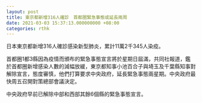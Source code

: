 ```yaml
---
layout: post
title: 東京都新增316人確診　首都圈緊急事態或延長兩周
date: 2021-03-03 15:37:13.000000000 +08:00
categories: rthk
---
```


日本東京都新增316人確診感染新型肺炎，累計11萬2千345人染疫。

首都圈1都3縣因為疫情而頒布的緊急事態宣言將於星期日屆滿，共同社報道，鑑於首都圈新增感染人數的減幅放緩，東京都知事小池百合子與埼玉及千葉縣知事對解除宣言，態度審慎，他們打算要求中央政府，延長緊急事態兩星期。中央政府最快周五召開對策總部會議決定。

中央政府早前已解除中部和西部其餘6個縣的緊急事態宣言。
